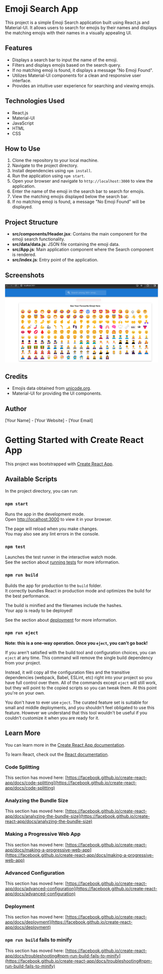 # Emoji Search App

This project is a simple Emoji Search application built using React.js and Material-UI. It allows users to search for emojis by their names and displays the matching emojis with their names in a visually appealing UI.

## Features

- Displays a search bar to input the name of the emoji.
- Filters and displays emojis based on the search query.
- If no matching emoji is found, it displays a message "No Emoji Found".
- Utilizes Material-UI components for a clean and responsive user interface.
- Provides an intuitive user experience for searching and viewing emojis.

## Technologies Used

- React.js
- Material-UI
- JavaScript
- HTML
- CSS

## How to Use

1. Clone the repository to your local machine.
2. Navigate to the project directory.
3. Install dependencies using `npm install`.
4. Run the application using `npm start`.
5. Open your browser and navigate to `http://localhost:3000` to view the application.
6. Enter the name of the emoji in the search bar to search for emojis.
7. View the matching emojis displayed below the search bar.
8. If no matching emoji is found, a message "No Emoji Found" will be displayed.

## Project Structure

- **src/components/Header.jsx**: Contains the main component for the emoji search functionality.
- **src/data/data.js**: JSON file containing the emoji data.
- **src/App.js**: Main application component where the Search component is rendered.
- **src/index.js**: Entry point of the application.

## Screenshots

![Screenshot](https://raw.githubusercontent.com/techjmi/Search-Emojis/main/public/image.png
)

## Credits

- Emojis data obtained from [unicode.org](https://unicode.org/emoji/charts/full-emoji-list.html).
- Material-UI for providing the UI components.

## Author

[Your Name] - [Your Website] - [Your Email]
# Getting Started with Create React App

This project was bootstrapped with [Create React App](https://github.com/facebook/create-react-app).

## Available Scripts

In the project directory, you can run:

### `npm start`

Runs the app in the development mode.\
Open [http://localhost:3000](http://localhost:3000) to view it in your browser.

The page will reload when you make changes.\
You may also see any lint errors in the console.

### `npm test`

Launches the test runner in the interactive watch mode.\
See the section about [running tests](https://facebook.github.io/create-react-app/docs/running-tests) for more information.

### `npm run build`

Builds the app for production to the `build` folder.\
It correctly bundles React in production mode and optimizes the build for the best performance.

The build is minified and the filenames include the hashes.\
Your app is ready to be deployed!

See the section about [deployment](https://facebook.github.io/create-react-app/docs/deployment) for more information.

### `npm run eject`

**Note: this is a one-way operation. Once you `eject`, you can't go back!**

If you aren't satisfied with the build tool and configuration choices, you can `eject` at any time. This command will remove the single build dependency from your project.

Instead, it will copy all the configuration files and the transitive dependencies (webpack, Babel, ESLint, etc) right into your project so you have full control over them. All of the commands except `eject` will still work, but they will point to the copied scripts so you can tweak them. At this point you're on your own.

You don't have to ever use `eject`. The curated feature set is suitable for small and middle deployments, and you shouldn't feel obligated to use this feature. However we understand that this tool wouldn't be useful if you couldn't customize it when you are ready for it.

## Learn More

You can learn more in the [Create React App documentation](https://facebook.github.io/create-react-app/docs/getting-started).

To learn React, check out the [React documentation](https://reactjs.org/).

### Code Splitting

This section has moved here: [https://facebook.github.io/create-react-app/docs/code-splitting](https://facebook.github.io/create-react-app/docs/code-splitting)

### Analyzing the Bundle Size

This section has moved here: [https://facebook.github.io/create-react-app/docs/analyzing-the-bundle-size](https://facebook.github.io/create-react-app/docs/analyzing-the-bundle-size)

### Making a Progressive Web App

This section has moved here: [https://facebook.github.io/create-react-app/docs/making-a-progressive-web-app](https://facebook.github.io/create-react-app/docs/making-a-progressive-web-app)

### Advanced Configuration

This section has moved here: [https://facebook.github.io/create-react-app/docs/advanced-configuration](https://facebook.github.io/create-react-app/docs/advanced-configuration)

### Deployment

This section has moved here: [https://facebook.github.io/create-react-app/docs/deployment](https://facebook.github.io/create-react-app/docs/deployment)

### `npm run build` fails to minify

This section has moved here: [https://facebook.github.io/create-react-app/docs/troubleshooting#npm-run-build-fails-to-minify](https://facebook.github.io/create-react-app/docs/troubleshooting#npm-run-build-fails-to-minify)
